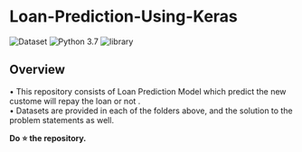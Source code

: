 # Loan-Prediction-Using-Keras

![Dataset](https://img.shields.io/badge/DataSet-https%3A%2F%2Fwww.kaggle.com%2Fwordsforthewise%2Flending--club-yellow) ![Python 3.7](https://img.shields.io/badge/Python-3.7-brightgreen.svg) ![library](https://img.shields.io/badge/Library-Keras-red)

## Overview
• This repository consists of Loan Prediction Model which predict the new custome will repay the loan or not  .<br/>
• Datasets are provided in each of the folders above, and the solution to the problem statements as well.

**Do ⭐ the repository.**

